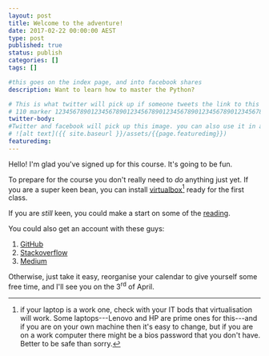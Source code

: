 ```yaml
---
layout: post
title: Welcome to the adventure!
date: 2017-02-22 00:00:00 AEST
type: post
published: true
status: publish
categories: []
tags: []

#this goes on the index page, and into facebook shares
description: Want to learn how to master the Python?

# This is what twitter will pick up if someone tweets the link to this page
# 110 marker 1234567890123456789012345678901234567890123456789012345678901234567890123456789012345678901234567890123456789
twitter-body:
#Twitter and facebook will pick up this image. you can also use it in a post with:
# ![alt text]({{ site.baseurl }}/assets/{{page.featuredimg}})
featuredimg:
---
```


Hello!
I'm glad you've signed up for this course. It's going to be fun.

To prepare for the course you don't really need to _do_ anything just yet. If you are a super keen bean, you can install [virtualbox](https://www.virtualbox.org/wiki/Downloads)[^1] ready for the first class.

[^1]: if your laptop is a work one, check with your IT bods that virtualisation will work. Some laptops---Lenovo and HP are prime ones for this---and if you are on your own machine then it's easy to change, but if you are on a work computer there might be a bios password that you don't have. Better to be safe than sorry.

If you are _still_ keen, you could make a start on some of the [reading](https://notionparallax.co.uk/CODE1161/2017-01-01-1161-outline#lectures).

You could also get an account with these guys:

1. [GitHub](https://github.com/)
2. [Stackoverflow](http://stackoverflow.com/)
3. [Medium](https://medium.com/)

Otherwise, just take it easy, reorganise your calendar to give yourself some free time, and I'll see you on the 3<sup>rd</sup> of April.
